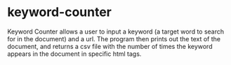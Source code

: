 # keyword-counter

Keyword Counter allows a user to input a keyword (a target word to search for in the document) and a url. The program then prints out the text of the document, and returns a csv file with the number of times the keyword appears in the document in specific html tags.
